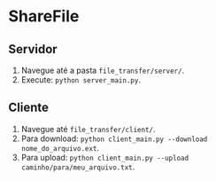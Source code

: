 # ShareFile

## Servidor
1. Navegue até a pasta `file_transfer/server/`.
3. Execute: `python server_main.py`.

## Cliente
1. Navegue até `file_transfer/client/`.
3. Para download: `python client_main.py --download nome_do_arquivo.ext`.
4. Para upload: `python client_main.py --upload caminho/para/meu_arquivo.txt`.
